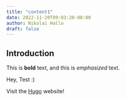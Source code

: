 ```yaml
---
title: "content1"
date: 2022-11-20T09:03:20-08:00
author: Nikolai Hallo
draft: false
---
```

## Introduction

This is **bold** text, and this is *emphasized* text.

Hey, Test :)

Visit the [Hugo](https://gohugo.io) website!
